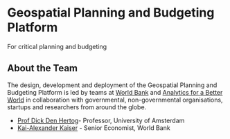 # Geospatial Planning and Budgeting Platform

For critical planning and budgeting 



## About the Team
The design, development and deployment of the Geospatial Planning and Budgeting Platform is led by teams at [World Bank](https://www.worldbank.org/en/home) and [Analytics for a Better World](https://analyticsbw.org) in collaboration with governmental, non-governmental organisations, startups and researchers from around the globe.

- [Prof Dick Den Hertog](https://www.uva.nl/profiel/h/e/d.denhertog/d.den-hertog.html)- Professor, University of Amsterdam
- [Kai-Alexander Kaiser](https://live.worldbank.org/experts/kai-alexander-kaiser) - Senior Economist, World Bank








